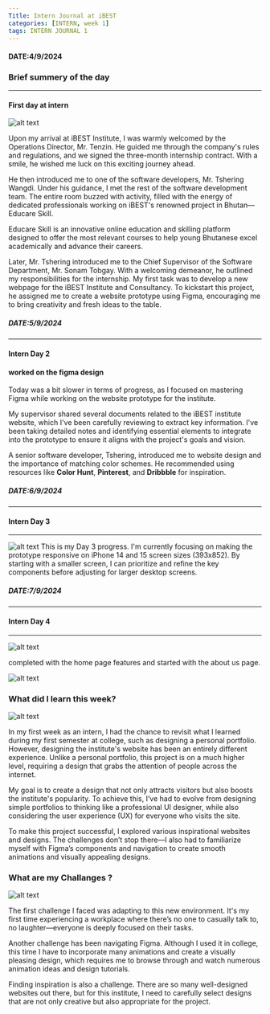 ```yaml
---
Title: Intern Journal at iBEST
categories: [INTERN, week 1]
tags: INTERN JOURNAL 1
---
```

#### DATE:4/9/2024

### Brief summery of the day 

---
#### First day at intern 
![alt text](../Image/intern/ibest.jpg)

Upon my arrival at iBEST Institute, I was warmly welcomed by the Operations Director, Mr. Tenzin. He guided me through the company's rules and regulations, and we signed the three-month internship contract. With a smile, he wished me luck on this exciting journey ahead.

He then introduced me to one of the software developers, Mr. Tshering Wangdi. Under his guidance, I met the rest of the software development team. The entire room buzzed with activity, filled with the energy of dedicated professionals working on iBEST's renowned project in Bhutan—Educare Skill.

Educare Skill is an innovative online education and skilling platform designed to offer the most relevant courses to help young Bhutanese excel academically and advance their careers.

Later, Mr. Tshering introduced me to the Chief Supervisor of the Software Department, Mr. Sonam Tobgay. With a welcoming demeanor, he outlined my responsibilities for the internship. My first task was to develop a new webpage for the iBEST Institute and Consultancy. To kickstart this project, he assigned me to create a website prototype using Figma, encouraging me to bring creativity and fresh ideas to the table.


##### DATE:5/9/2024
---
#### Intern Day 2
#### worked on the figma design 

Today was a bit slower in terms of progress, as I focused on mastering Figma while working on the website prototype for the institute.

My supervisor shared several documents related to the iBEST institute website, which I've been carefully reviewing to extract key information. I've been taking detailed notes and identifying essential elements to integrate into the prototype to ensure it aligns with the project's goals and vision.

A senior software developer, Tshering, introduced me to website design and the importance of matching color schemes. He recommended using resources like **Color Hunt**, **Pinterest**, and **Dribbble** for inspiration.


##### DATE:6/9/2024
---
#### Intern Day 3
---
![alt text](<../Image/intern/day 2-3 progress.png>)
This is my Day 3 progress. I'm currently focusing on making the prototype responsive on iPhone 14 and 15 screen sizes (393x852). By starting with a smaller screen, I can prioritize and refine the key components before adjusting for larger desktop screens.


##### DATE:7/9/2024
---
#### Intern Day 4
---
![alt text](../Image/intern/day4.png)

completed with the home page features and started with the about us page.

![alt text](../Image/intern/day4b.png)


### What did I learn this week?

![alt text](../Image/intern/giphy.webp)

In my first week as an intern, I had the chance to revisit what I learned during my first semester at college, such as designing a personal portfolio. However, designing the institute's website has been an entirely different experience. Unlike a personal portfolio, this project is on a much higher level, requiring a design that grabs the attention of people across the internet.

My goal is to create a design that not only attracts visitors but also boosts the institute's popularity. To achieve this, I’ve had to evolve from designing simple portfolios to thinking like a professional UI designer, while also considering the user experience (UX) for everyone who visits the site.

To make this project successful, I explored various inspirational websites and designs. The challenges don’t stop there—I also had to familiarize myself with Figma’s components and navigation to create smooth animations and visually appealing designs.

### What are my Challanges ?

![alt text](../Image/intern/crying.gif)

The first challenge I faced was adapting to this new environment. It's my first time experiencing a workplace where there’s no one to casually talk to, no laughter—everyone is deeply focused on their tasks.

Another challenge has been navigating Figma. Although I used it in college, this time I have to incorporate many animations and create a visually pleasing design, which requires me to browse through and watch numerous animation ideas and design tutorials.

Finding inspiration is also a challenge. There are so many well-designed websites out there, but for this institute, I need to carefully select designs that are not only creative but also appropriate for the project.